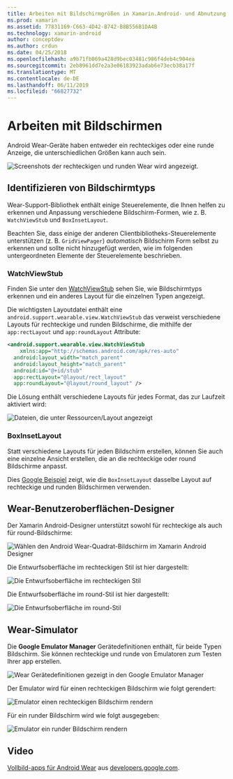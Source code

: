 ```yaml
---
title: Arbeiten mit Bildschirmgrößen in Xamarin.Android- und Abnutzung des Betriebssystems
ms.prod: xamarin
ms.assetid: 77831169-C663-4D42-B742-B8B556B1DA4B
ms.technology: xamarin-android
author: conceptdev
ms.author: crdun
ms.date: 04/25/2018
ms.openlocfilehash: a9b71fb069a428d9bec03481c986f4deb4c904ea
ms.sourcegitcommit: 2eb8961dd7e2a3e06183923adab6e73ecb38a17f
ms.translationtype: MT
ms.contentlocale: de-DE
ms.lasthandoff: 06/11/2019
ms.locfileid: "66827732"
---
```

# <a name="working-with-screen-sizes"></a>Arbeiten mit Bildschirmen

Android Wear-Geräte haben entweder ein rechteckiges oder eine runde Anzeige, die unterschiedlichen Größen kann auch sein.

![Screenshots der rechteckigen und runden Wear wird angezeigt.](screen-sizes-images/moyeu-wear.png)

## <a name="identifying-screen-type"></a>Identifizieren von Bildschirmtyps

Wear-Support-Bibliothek enthält einige Steuerelemente, die Ihnen helfen zu erkennen und Anpassung verschiedene Bildschirm-Formen, wie z. B. `WatchViewStub` und `BoxInsetLayout`.

Beachten Sie, dass einige der anderen Clientbibliotheks-Steuerelemente unterstützen (z. B. `GridViewPager`) *automatisch* Bildschirm Form selbst zu erkennen und sollte nicht hinzugefügt werden, wie im folgenden untergeordneten Elemente der Steuerelemente beschrieben.

### <a name="watchviewstub"></a>WatchViewStub

Finden Sie unter den [WatchViewStub](https://developer.xamarin.com/samples/monodroid/wear/WatchViewStub/) sehen Sie, wie Bildschirmtyps erkennen und ein anderes Layout für die einzelnen Typen angezeigt.

Die wichtigsten Layoutdatei enthält eine `android.support.wearable.view.WatchViewStub` das verweist verschiedene Layouts für rechteckige und runden Bildschirme, die mithilfe der `app:rectLayout` und `app:roundLayout` Attribute:

```xml
<android.support.wearable.view.WatchViewStub
    xmlns:app="http://schemas.android.com/apk/res-auto"
  android:layout_width="match_parent"
  android:layout_height="match_parent"
  android:id="@+id/stub"
  app:rectLayout="@layout/rect_layout"
  app:roundLayout="@layout/round_layout" />
```

Die Lösung enthält verschiedene Layouts für jedes Format, das zur Laufzeit aktiviert wird:

![Dateien, die unter Ressourcen/Layout angezeigt](screen-sizes-images/solution.png)


### <a name="boxinsetlayout"></a>BoxInsetLayout

Statt verschiedene Layouts für jeden Bildschirm erstellen, können Sie auch eine einzelne Ansicht erstellen, die an die rechteckige oder round Bildschirme anpasst.

Dies [Google Beispiel](https://developer.android.com/training/wearables/ui/layouts.html#same-layout) zeigt, wie die `BoxInsetLayout` dasselbe Layout auf rechteckige und runden Bildschirmen verwenden.


## <a name="wear-ui-designer"></a>Wear-Benutzeroberflächen-Designer

Der Xamarin Android-Designer unterstützt sowohl für rechteckige als auch für round-Bildschirme:

![Wählen den Android Wear-Quadrat-Bildschirm im Xamarin Android Designer](screen-sizes-images/design-screen-type.png)

Die Entwurfsoberfläche im rechteckigen Stil ist hier dargestellt:

![Die Entwurfsoberfläche im rechteckigen Stil](screen-sizes-images/design-rect.png) 

Die Entwurfsoberfläche im round-Stil ist hier dargestellt:

![Die Entwurfsoberfläche im round-Stil](screen-sizes-images/design-round.png)


## <a name="wear-simulator"></a>Wear-Simulator

Die **Google Emulator Manager** Gerätedefinitionen enthält, für beide Typen Bildschirm. Sie können rechteckige und runde von Emulatoren zum Testen Ihrer app erstellen.

![Wear Gerätedefinitionen gezeigt in den Google Emulator Manager](screen-sizes-images/emulator-devices.png)

Der Emulator wird für einen rechteckigen Bildschirm wie folgt gerendert:

![Emulator einen rechteckigen Bildschirm rendern](screen-sizes-images/recipe-2.png) 

Für ein runder Bildschirm wird wie folgt ausgegeben:

![Emulator ein runder Bildschirm rendern](screen-sizes-images/recipe-2-round.png)

## <a name="video"></a>Video

[Vollbild-apps für Android Wear](https://www.youtube.com/watch?v=naf_WbtFAlY) aus [developers.google.com](https://www.youtube.com/channel/UC_x5XG1OV2P6uZZ5FSM9Ttw).

